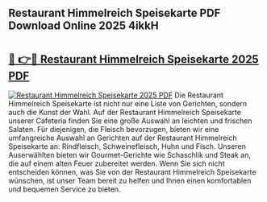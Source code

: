## Restaurant Himmelreich Speisekarte PDF Download Online 2025 4ikkH

# <h2><a href="http://gc7io3.nevu.top/?p=Restaurant+Himmelreich+Speisekarte">🔗 👉🔴 Restaurant Himmelreich Speisekarte 2025 PDF</a></h2>

[![Restaurant Himmelreich Speisekarte 2025 PDF](https://i.imgur.com/dBaPXMq.png)](http://gc7io3.nevu.top/?p=Restaurant+Himmelreich+Speisekarte)
Die Restaurant Himmelreich Speisekarte ist nicht nur eine Liste von Gerichten, sondern auch die Kunst der Wahl. Auf der Restaurant Himmelreich Speisekarte unserer Cafeteria finden Sie eine große Auswahl an leichten und frischen Salaten. Für diejenigen, die Fleisch bevorzugen, bieten wir eine umfangreiche Auswahl an Gerichten auf der Restaurant Himmelreich Speisekarte an: Rindfleisch, Schweinefleisch, Huhn und Fisch. Unseren Auserwählten bieten wir Gourmet-Gerichte wie Schaschlik und Steak an, die auf einem alten Feuer zubereitet werden. Wenn Sie sich nicht entscheiden können, was Sie von der Restaurant Himmelreich Speisekarte wünschen, ist unser Team bereit zu helfen und Ihnen einen komfortablen und bequemen Service zu bieten.
